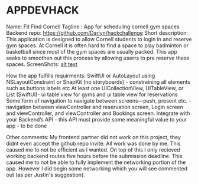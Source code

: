 # APPDEVHACK
Name: Fit Find Cornell 
Tagline : App for scheduling cornell gym spaces
Backend repo: https://github.com/Dariyn/hackchallenge
Short description: This application is designed to allow Cornell students to login in and reserve gym spaces. At Cornell it is often hard to find a space to play badminton or basketball since most of the gym spaces are usually packed. This app seeks to smoothen out this process by allowing userrs to pre reserve these spaces.
ScreenShots: 
[alt text]()

How the app fulfills requirments:
SwiftUI or AutoLayout using NSLayoutConstraint or SnapKit (no storyboards) - constraining all elements such as buttons labels etc
At least one UICollectionView, UITableView, or List (SwiftUI)- ui table view for gyms and ui table view for reservations
Some form of navigation to navigate between screens—push, present etc. - navigation between viewController and reservation screen, Login screen and viewController, and viewController and Bookings screen.
Integrate with your Backend’s API - this API must provide some meaningful value to your app - to be done 

Other comments: My frontend partner did not work on this project, they didnt even accept the github repo invite. All work was done by me. This caused me to not be efficient as I wanted. On top of this I only recieved working backend routes five hours before the submission deadline. This caused me to not be able to fully implement the networking portion of the app. However I did begin some networking which you will see commented out (as per Justin's suggestion).




